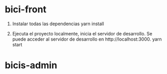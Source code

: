 # bici-front

1. Instalar todas las dependencias
yarn install

2. Ejecuta el proyecto localmente, inicia el servidor de desarrollo. Se puede acceder al servidor de desarrollo en http://localhost:3000.
yarn start
# bicis-admin
